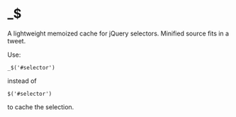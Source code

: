 # _$ 

A lightweight memoized cache for jQuery selectors. Minified source fits in a tweet.

Use:

    _$('#selector')

instead of

    $('#selector')

to cache the selection.